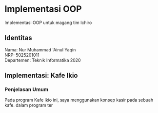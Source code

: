<h1> Implementasi OOP </h1>
Implementasi OOP untuk magang tim Ichiro

<h2> Identitas </h2>
Nama: Nur Muhammad 'Ainul Yaqin <br/>
NRP: 5025201011 <br/>
Departemen: Teknik Informatika 2020 <br/>

<h2>Implementasi: Kafe Ikio </h2>
<h3>Penjelasan Umum</h3>
<p>Pada program Kafe Ikio ini, saya menggunakan konsep kasir pada sebuah kafe. dalam program ter</p>

 
